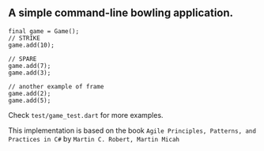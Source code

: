 ## A simple command-line bowling application.

```
final game = Game();
// STRIKE
game.add(10);

// SPARE
game.add(7);
game.add(3);

// another example of frame
game.add(2);
game.add(5);
```

Check `test/game_test.dart` for more examples.

This implementation is based on the book `Agile Principles, Patterns, and Practices in C#` by `Martin C. Robert, Martin Micah` 
